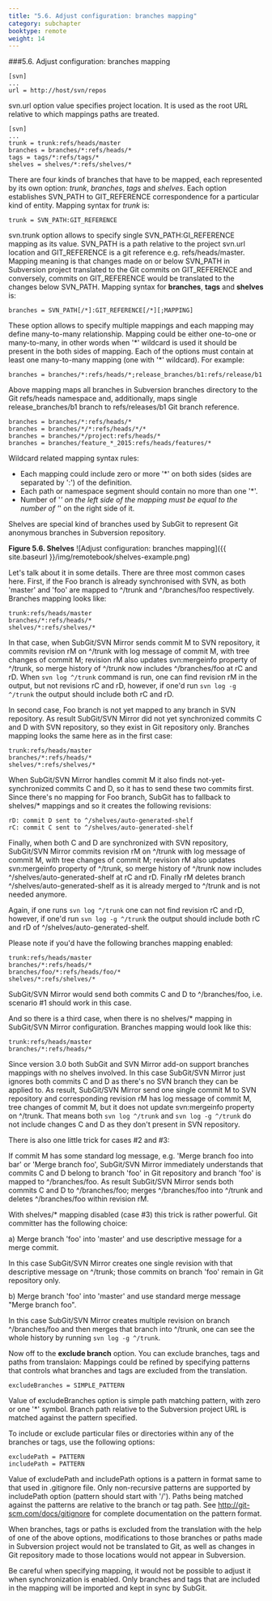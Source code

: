 ```yaml
---
title: "5.6. Adjust configuration: branches mapping"
category: subchapter
booktype: remote
weight: 14
---
```

###5.6. Adjust configuration: branches mapping

    [svn]
    ...
    url = http://host/svn/repos

svn.url option value specifies project location. It is used as the root URL relative to which mappings paths are treated.

    [svn]
    ...
    trunk = trunk:refs/heads/master
    branches = branches/*:refs/heads/*
    tags = tags/*:refs/tags/*
    shelves = shelves/*:refs/shelves/*

There are four kinds of branches that have to be mapped, each represented by its own option: *trunk*, *branches*, *tags* and *shelves*. Each option establishes SVN\_PATH to GIT\_REFERENCE correspondence for a particular kind of entity. Mapping syntax for *trunk* is:

    trunk = SVN_PATH:GIT_REFERENCE

svn.trunk option allows to specify single SVN\_PATH:GI\_REFERENCE mapping as its value. SVN\_PATH is a path relative to the project svn.url location and GIT\_REFERENCE is a git reference e.g. refs/heads/master. Mapping meaning is that changes made on or below SVN\_PATH in Subversion project translated to the Git commits on GIT\_REFERENCE and conversely, commits on GIT\_REFERENCE would be translated to the changes below SVN\_PATH. Mapping syntax for **branches**, **tags** and **shelves** is:

    branches = SVN_PATH[/*]:GIT_REFERENCE[/*][;MAPPING]

These option allows to specify multiple mappings and each mapping may define many-to-many relationship. Mapping could be either one-to-one or many-to-many, in other words when '\*' wildcard is used it should be present in the both sides of mapping. Each of the options must contain at least one many-to-many mapping (one with '\*' wildcard). For example:

    branches = branches/*:refs/heads/*;release_branches/b1:refs/release/b1

Above mapping maps all branches in Subversion branches directory to the Git refs/heads namespace and, additionally, maps single release\_branches/b1 branch to refs/releases/b1 Git branch reference.

    branches = branches/*:refs/heads/*
    branches = branches/*/*:refs/heads/*/*
    branches = branches/*/project:refs/heads/*
    branches = branches/feature_*_2015:refs/heads/features/*

Wildcard related mapping syntax rules:
- Each mapping could include zero or more '*' on both sides (sides are separated by ':') of the definition.
- Each path or namespace segment should contain no more than one '*'.
- Number of '*' on the left side of the mapping must be equal to the number of '*' on the right side of it.

Shelves are special kind of branches used by SubGit to represent Git anonymous branches in Subversion repository.

**Figure 5.6. Shelves**
![Adjust configuration: branches mapping]({{ site.baseurl }}/img/remotebook/shelves-example.png)

Let's talk about it in some details. There are three most common cases here.
First, if the Foo branch is already synchronised with SVN, as both 'master' and 'foo' are mapped to ^/trunk and ^/branches/foo respectively.
Branches mapping looks like:
    
    trunk:refs/heads/master
    branches/*:refs/heads/*
    shelves/*:refs/shelves/*

In that case, when SubGit/SVN Mirror sends commit M to SVN repository, it commits revision rM on ^/trunk with log message of commit M, with tree changes of commit M; revision rM also updates svn:mergeinfo property of ^/trunk, so merge history of ^/trunk now includes ^/branches/foo at rC and rD.
When `svn log ^/trunk` command is run, one can find revision rM in the output, but not revisions rC and rD, however, if one'd run `svn log -g ^/trunk` the output should include both rC and rD.

In second case, Foo branch is not yet mapped to any branch in SVN repository. As result SubGit/SVN Mirror did not yet synchronized commits C and D with SVN repository, so they exist in Git repository only.
Branches mapping looks the same here as in the first case:

    trunk:refs/heads/master
    branches/*:refs/heads/*
    shelves/*:refs/shelves/*

When SubGit/SVN Mirror handles commit M it also finds not-yet-synchronized commits C and D, so it has to send these two commits first. Since there's no mapping for Foo branch, SubGit has to fallback to shelves/* mappings and so it creates the following revisions:

    rD: commit D sent to ^/shelves/auto-generated-shelf
    rC: commit C sent to ^/shelves/auto-generated-shelf

Finally, when both C and D are synchronized with SVN repository, SubGit/SVN Mirror commits revision rM on ^/trunk with log message of commit M, with tree changes of commit M; revision rM also updates svn:mergeinfo property of ^/trunk, so merge history of ^/trunk now includes ^/shelves/auto-generated-shelf at rC and rD. Finally rM deletes branch ^/shelves/auto-generated-shelf as it is already merged to ^/trunk and is not needed anymore.

Again, if one runs `svn log ^/trunk` one can not find revision rC and rD, however, if one'd run `svn log -g ^/trunk` the output should include both rC and rD of ^/shelves/auto-generated-shelf.

Please note if you'd have the following branches mapping enabled:

    trunk:refs/heads/master
    branches/*:refs/heads/*
    branches/foo/*:refs/heads/foo/*
    shelves/*:refs/shelves/*

SubGit/SVN Mirror would send both commits C and D to ^/branches/foo, i.e. scenario #1 should work in this case.

And so there is a third case, when there is no shelves/* mapping in SubGit/SVN Mirror configuration.
Branches mapping would look like this:

    trunk:refs/heads/master
    branches/*:refs/heads/*

Since version 3.0 both SubGit and SVN Mirror add-on support branches mappings with no shelves involved. In this case SubGit/SVN Mirror just ignores both commits C and D as there's no SVN branch they can be applied to. As result, SubGit/SVN Mirror send one single commit M to SVN repository and corresponding revision rM has log message of commit M, tree changes of commit M, but it does not update svn:mergeinfo property on ^/trunk. That means both `svn log ^/trunk` and `svn log -g ^/trunk` do not include changes C and D as they don't present in SVN repository.

There is also one little trick for cases #2 and #3:

If commit M has some standard log message, e.g. 'Merge branch foo into bar' or 'Merge branch foo', SubGit/SVN Mirror immediately understands that commits C and D belong to branch 'foo' in Git repository and branch 'foo' is mapped to ^/branches/foo. As result SubGit/SVN Mirror sends both commits C and D to ^/branches/foo; merges ^/branches/foo into ^/trunk and deletes ^/branches/foo within revision rM.

With shelves/* mapping disabled (case #3) this trick is rather powerful. Git committer has the following choice:

a) Merge branch 'foo' into 'master' and use descriptive message for a merge commit.

In this case SubGit/SVN Mirror creates one single revision with that descriptive message on ^/trunk; those commits on branch 'foo' remain in Git repository only.

b) Merge branch 'foo' into 'master' and use standard merge message "Merge branch foo".

In this case SubGit/SVN Mirror creates multiple revision on branch ^/branches/foo and then merges that branch into ^/trunk, one can see the whole history by running `svn log -g ^/trunk`.

Now off to the **exclude branch** option.
You can exclude branches, tags and paths from translaion:
Mappings could be refined by specifying patterns that controls what branches and tags
are excluded from the translation.

    excludeBranches = SIMPLE_PATTERN

Value of excludeBranches option is simple path matching pattern, with zero or one '*' symbol.
Branch path relative to the Subversion project URL is matched against the pattern specified.

To include or exclude particular files or directories within any of the branches or tags, use the following options:
    
    excludePath = PATTERN
    includePath = PATTERN

Value of excludePath and includePath options is a pattern in format same to that used in .gitignore file.
Only non-recursive patterns are supported by includePath option (pattern should start with '/').
Paths being matched against the patterns are relative to the branch or tag path.
See <http://git-scm.com/docs/gitignore> for complete documentation on the pattern format.

When branches, tags or paths is excluded from the translation with the help of one of the above options, modifications to those branches or paths made in Subversion project would not be translated to Git, as well as changes in Git repository made to those locations would not appear in Subversion.

Be careful when specifying mapping, it would not be possible to adjust it when synchronization is enabled. Only branches and tags that are included in the mapping will be imported and kept in sync by SubGit.

[](#up)